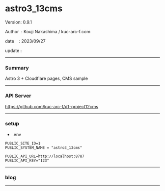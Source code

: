 ﻿# astro3_13cms 

 Version: 0.9.1

 Author  : Kouji Nakashima / kuc-arc-f.com

 date    : 2023/09/27

 update  :
***
### Summary

Astro 3 + Cloudflare pages, CMS sample

***
### API Server

https://github.com/kuc-arc-f/d1-project12cms

***
### setup
* .env

```
PUBLIC_SITE_ID=1
PUBLIC_SYSTEM_NAME = "astro3_13cms"

PUBLIC_API_URL=http://localhost:8787
PUBLIC_API_KEY="123"

```

***
### blog


***


